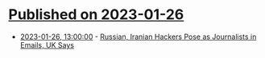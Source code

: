# [Published on 2023-01-26](index.md)

* [2023-01-26, 13:00:00](https://tech.slashdot.org/story/23/01/26/0322259/russian-iranian-hackers-pose-as-journalists-in-emails-uk-says?utm_source=rss1.0mainlinkanon&utm_medium=feed) - [Russian, Iranian Hackers Pose as Journalists in Emails, UK Says](https://tech.slashdot.org/story/23/01/26/0322259/russian-iranian-hackers-pose-as-journalists-in-emails-uk-says?utm_source=rss1.0mainlinkanon&utm_medium=feed)
